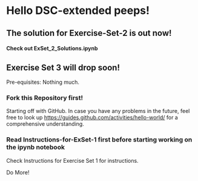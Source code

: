 # Hello DSC-extended peeps!

## The solution for Exercise-Set-2 is out now!

#### Check out ExSet_2_Solutions.ipynb

## Exercise Set 3 will drop soon!

Pre-equisites: Nothing much.  

### Fork this Repository first!

Starting off with GitHub.
In case you have any problems in the future, feel free to look up https://guides.github.com/activities/hello-world/
for a comprehensive understanding.

### Read Instructions-for-ExSet-1 first before starting working on the ipynb notebook

Check Instructions for Exercise Set 1 for instructions.

Do More!
